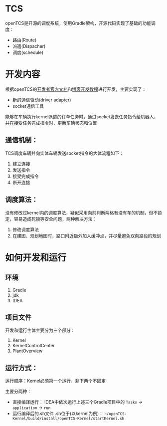 # TCS

openTCS是开源的调度系统，使用Gradle架构，开源代码实现了基础的功能调度：

* 路由(Route)
* 派遣(Dispacher)
* 调度(schedule)

# 开发内容

根据openTCS的[开发者官方文档](https://www.opentcs.org/docs/4.20/developer/developers-guide/opentcs-developers-guide.html)和[博客开发教程](https://www.cnblogs.com/zjwno1/tag/openTCS/)进行开发，主要实现了：

* 新的通信驱动(driver adapter)
* socket通信工具

能够在车辆执行kernel派遣的订单任务时，通过socket发送任务指令给机器人，并在接受任务完成指令时，更新车辆状态和位置

## 通信机制：

TCS调度车辆并向实体车辆发送socket指令的大体流程如下：

1. 建立连接
2. 发送指令
3. 接受完成指令
4. 断开连接

## 调度算法：

没有修改过kernel内的调度算法，疑似采用向前判断两格有没有车的机制，但不锁定，容易造成死锁等安全问题，两种解决方法：

1. 修改调度算法
2. 在建图、规划地图时，路口附近额外加入缓冲点，并尽量避免双向路段的规划

# 如何开发和运行

## 环境

1. Gradle
2. jdk
3. IDEA

## 项目文件

开发和运行主体主要分为三个部分：

1. Kernel
2. KernelControlCenter
3. PlantOverview

## 运行方式：
运行顺序：Kernel必须第一个运行，剩下两个不固定

主要分两种：
* 直接编译运行：
    IDEA中依次运行上述三个Gradle项目中的   `Tasks` -> `application` -> `run`
* 运行编译后的.sh文件
    .sh位于(以kernel为例)： `~/openTCS-Kernel/build/install/openTCS-Kernel/startKernel.sh`

